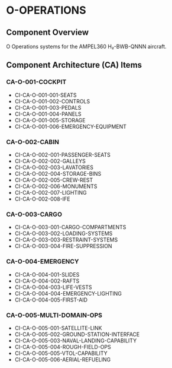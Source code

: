 # O-OPERATIONS

## Component Overview
O Operations systems for the AMPEL360 H₂-BWB-QNNN aircraft.

## Component Architecture (CA) Items

### CA-O-001-COCKPIT
- CI-CA-O-001-001-SEATS
- CI-CA-O-001-002-CONTROLS
- CI-CA-O-001-003-PEDALS
- CI-CA-O-001-004-PANELS
- CI-CA-O-001-005-STORAGE
- CI-CA-O-001-006-EMERGENCY-EQUIPMENT

### CA-O-002-CABIN
- CI-CA-O-002-001-PASSENGER-SEATS
- CI-CA-O-002-002-GALLEYS
- CI-CA-O-002-003-LAVATORIES
- CI-CA-O-002-004-STORAGE-BINS
- CI-CA-O-002-005-CREW-REST
- CI-CA-O-002-006-MONUMENTS
- CI-CA-O-002-007-LIGHTING
- CI-CA-O-002-008-IFE

### CA-O-003-CARGO
- CI-CA-O-003-001-CARGO-COMPARTMENTS
- CI-CA-O-003-002-LOADING-SYSTEMS
- CI-CA-O-003-003-RESTRAINT-SYSTEMS
- CI-CA-O-003-004-FIRE-SUPPRESSION

### CA-O-004-EMERGENCY
- CI-CA-O-004-001-SLIDES
- CI-CA-O-004-002-RAFTS
- CI-CA-O-004-003-LIFE-VESTS
- CI-CA-O-004-004-EMERGENCY-LIGHTING
- CI-CA-O-004-005-FIRST-AID

### CA-O-005-MULTI-DOMAIN-OPS
- CI-CA-O-005-001-SATELLITE-LINK
- CI-CA-O-005-002-GROUND-STATION-INTERFACE
- CI-CA-O-005-003-NAVAL-LANDING-CAPABILITY
- CI-CA-O-005-004-ROUGH-FIELD-OPS
- CI-CA-O-005-005-VTOL-CAPABILITY
- CI-CA-O-005-006-AERIAL-REFUELING

